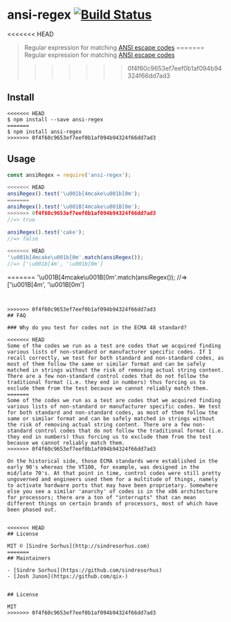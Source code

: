 # ansi-regex [![Build Status](https://travis-ci.org/chalk/ansi-regex.svg?branch=master)](https://travis-ci.org/chalk/ansi-regex)

<<<<<<< HEAD
> Regular expression for matching [ANSI escape codes](http://en.wikipedia.org/wiki/ANSI_escape_code)
=======
> Regular expression for matching [ANSI escape codes](https://en.wikipedia.org/wiki/ANSI_escape_code)
>>>>>>> 0f4f60c9653ef7eef0b1af094b94324f66dd7ad3


## Install

```
<<<<<<< HEAD
$ npm install --save ansi-regex
=======
$ npm install ansi-regex
>>>>>>> 0f4f60c9653ef7eef0b1af094b94324f66dd7ad3
```


## Usage

```js
const ansiRegex = require('ansi-regex');

<<<<<<< HEAD
ansiRegex().test('\u001b[4mcake\u001b[0m');
=======
ansiRegex().test('\u001B[4mcake\u001B[0m');
>>>>>>> 0f4f60c9653ef7eef0b1af094b94324f66dd7ad3
//=> true

ansiRegex().test('cake');
//=> false

<<<<<<< HEAD
'\u001b[4mcake\u001b[0m'.match(ansiRegex());
//=> ['\u001b[4m', '\u001b[0m']
```

=======
'\u001B[4mcake\u001B[0m'.match(ansiRegex());
//=> ['\u001B[4m', '\u001B[0m']
```


>>>>>>> 0f4f60c9653ef7eef0b1af094b94324f66dd7ad3
## FAQ

### Why do you test for codes not in the ECMA 48 standard?

<<<<<<< HEAD
Some of the codes we run as a test are codes that we acquired finding various lists of non-standard or manufacturer specific codes. If I recall correctly, we test for both standard and non-standard codes, as most of them follow the same or similar format and can be safely matched in strings without the risk of removing actual string content. There are a few non-standard control codes that do not follow the traditional format (i.e. they end in numbers) thus forcing us to exclude them from the test because we cannot reliably match them.
=======
Some of the codes we run as a test are codes that we acquired finding various lists of non-standard or manufacturer specific codes. We test for both standard and non-standard codes, as most of them follow the same or similar format and can be safely matched in strings without the risk of removing actual string content. There are a few non-standard control codes that do not follow the traditional format (i.e. they end in numbers) thus forcing us to exclude them from the test because we cannot reliably match them.
>>>>>>> 0f4f60c9653ef7eef0b1af094b94324f66dd7ad3

On the historical side, those ECMA standards were established in the early 90's whereas the VT100, for example, was designed in the mid/late 70's. At that point in time, control codes were still pretty ungoverned and engineers used them for a multitude of things, namely to activate hardware ports that may have been proprietary. Somewhere else you see a similar 'anarchy' of codes is in the x86 architecture for processors; there are a ton of "interrupts" that can mean different things on certain brands of processors, most of which have been phased out.


<<<<<<< HEAD
## License

MIT © [Sindre Sorhus](http://sindresorhus.com)
=======
## Maintainers

- [Sindre Sorhus](https://github.com/sindresorhus)
- [Josh Junon](https://github.com/qix-)


## License

MIT
>>>>>>> 0f4f60c9653ef7eef0b1af094b94324f66dd7ad3
